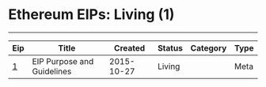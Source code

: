 
# Ethereum EIPs: Living (1)
---
| Eip         | Title                      | Created    | Status | Category | Type  |
| ----------- | -------------------------- | ---------- | ------ | -------- | ----- |
| [1](/eip-1) | EIP Purpose and Guidelines | 2015-10-27 | Living |          | Meta  |

    